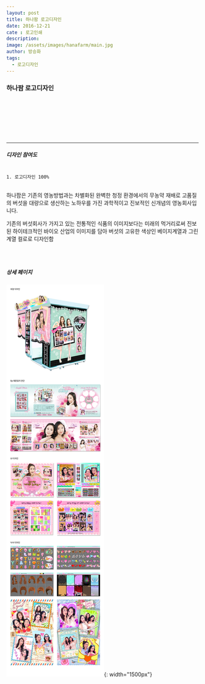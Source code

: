 ```yaml
---
layout: post
title: 하나팜 로고디자인
date: 2016-12-21
cate : 로고인쇄
description:
image: /assets/images/hanafarm/main.jpg
author: 방승화
tags:
  - 로고디자인
---
```


<h3>하나팜 로고디자인</h3>
<br><br><br><br><br><br>
<hr>

##### 디자인 참여도
<pre>
<code>
1. 로고디자인 100%
</code>
</pre>

<p>
하나팜은 기존의 영농방법과는 차별화된 완벽한 청정 환경에서의 무농약 재배로 고품질의 버섯을 대량으로 생산하는 노하우를 가진 과학적이고 진보적인 신개념의 영농회사입니다.
</p>
<p>
기존의 버섯회사가 가지고 있는 전통적인 식품의 이미지보다는 미래의 먹거리로써 진보 된 하이테크적인 바이오 산업의 이미지를 담아 버섯의 고유한 색상인 베이지계열과 그린 계열 컬로로 디자인함


</p>
<br>
<br>

##### 상세 페이지
![pc_main](/assets/images/bling/view.jpg){: width="1500px"}

